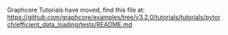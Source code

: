 Graphcore Tutorials have moved, find this file at:
https://github.com/graphcore/examples/tree/v3.2.0/tutorials/tutorials/pytorch/efficient_data_loading/tests/README.md
